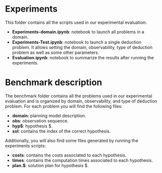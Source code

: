 # Experiments

This folder contains all the scripts used in our experimental evaluation:

* **Experiments-domain.ipynb**: notebook to launch all problems in a domain.
* **Experiments-Test.ipynb**: notebook to launch a single deduction problem. It allows setting the domain, observability, type of deduction problem as well as some other parameters.
* **Evaluation.ipynb**: notebook to summarize the results after running the experiments.

# Benchmark description
The benchmark folder contains all the problems used in our experimental evaluation and is organized by domain, observability, and type of deduction problem. For each problem you will find the following files:

* **domain**: planning model description.
* **obs**: observation sequence.
* **hyp$**: hypothesis $.
* **sol**: contains the index of the correct hypothesis.

Additionally, you will also find some files generated by running the experiments scripts:

* **costs**: contains the costs associated to each hypothesis.
* **times**: contains the computation times associated to each hypothesis.
* **plan.$**: solution plan for hypothesis $.



